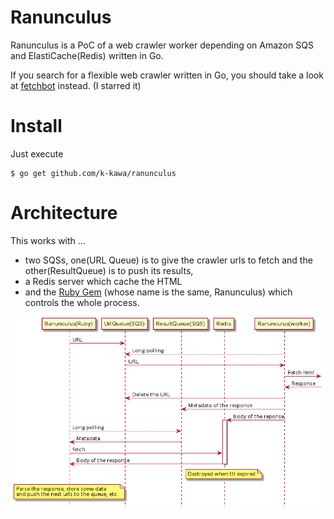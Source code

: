 # Ranunculus

Ranunculus is a PoC of a web crawler worker depending on Amazon SQS and ElastiCache(Redis) written in Go.

If you search for a flexible web crawler written in Go,
you should take a look at [fetchbot](https://github.com/PuerkitoBio/fetchbot) instead.
(I starred it)

# Install

Just execute 

    $ go get github.com/k-kawa/ranunculus

# Architecture

This works with ...

- two SQSs, one(URL Queue) is to give the crawler urls to fetch and the other(ResultQueue) is to push its results,
- a Redis server which cache the HTML
- and the [Ruby Gem](https://rubygems.org/gems/ranunculus) (whose name is the same, Ranunculus) which controls the whole process.

![Sequence diagram](./seq.png "Sequence diagram")

